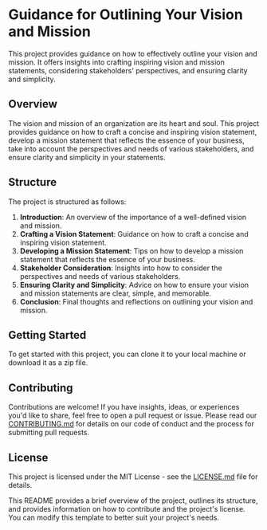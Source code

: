 # Guidance for Outlining Your Vision and Mission

This project provides guidance on how to effectively outline your vision and mission. It offers insights into crafting inspiring vision and mission statements, considering stakeholders' perspectives, and ensuring clarity and simplicity.

## Overview

The vision and mission of an organization are its heart and soul. This project provides guidance on how to craft a concise and inspiring vision statement, develop a mission statement that reflects the essence of your business, take into account the perspectives and needs of various stakeholders, and ensure clarity and simplicity in your statements.

## Structure

The project is structured as follows:

1. **Introduction**: An overview of the importance of a well-defined vision and mission.
2. **Crafting a Vision Statement**: Guidance on how to craft a concise and inspiring vision statement.
3. **Developing a Mission Statement**: Tips on how to develop a mission statement that reflects the essence of your business.
4. **Stakeholder Consideration**: Insights into how to consider the perspectives and needs of various stakeholders.
5. **Ensuring Clarity and Simplicity**: Advice on how to ensure your vision and mission statements are clear, simple, and memorable.
6. **Conclusion**: Final thoughts and reflections on outlining your vision and mission.

## Getting Started

To get started with this project, you can clone it to your local machine or download it as a zip file.

## Contributing

Contributions are welcome! If you have insights, ideas, or experiences you'd like to share, feel free to open a pull request or issue. Please read our [CONTRIBUTING.md](CONTRIBUTING.md) for details on our code of conduct and the process for submitting pull requests.

## License

This project is licensed under the MIT License - see the [LICENSE.md](LICENSE.md) file for details.

This README provides a brief overview of the project, outlines its structure, and provides information on how to contribute and the project's license. You can modify this template to better suit your project's needs.
